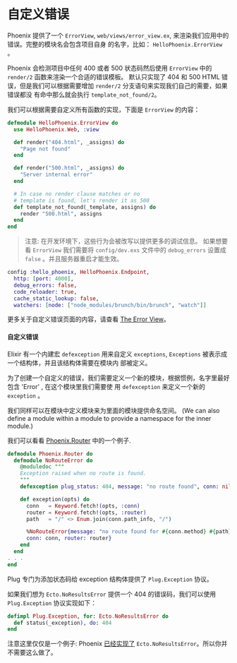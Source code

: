 # 自定义错误

Phoenix 提供了一个 `ErrorView`, `web/views/error_view.ex`, 来渲染我们应用中的错误。完整的模块名会包含项目自身
的名字，比如： `HelloPhoenix.ErrorView` 。

Phoenix 会检测项目中任何 400 或者 500 状态码然后使用 `ErrorView` 中的 `render/2` 函数来渲染一个合适的错误模板。
默认只实现了 404 和 500 HTML 错误，但是我们可以根据需要增加 `render/2` 分支语句来实现我们自己的需要，如果错误都没
有命中那么就会执行 `template_not_found/2`。

我们可以根据需要自定义所有函数的实现，下面是 `ErrorView` 的内容：

```elixir
defmodule HelloPhoenix.ErrorView do
  use HelloPhoenix.Web, :view

  def render("404.html", _assigns) do
    "Page not found"
  end

  def render("500.html", _assigns) do
    "Server internal error"
  end

  # In case no render clause matches or no
  # template is found, let's render it as 500
  def template_not_found(_template, assigns) do
    render "500.html", assigns
  end
end
```

> 注意: 在开发环境下，这些行为会被改写以提供更多的调试信息。 如果想要看 `ErrorView` 我们需要将
> `config/dev.exs` 文件中的 `debug_errors` 设置成 `false` 。并且服务器重启才能生效。

```elixir
config :hello_phoenix, HelloPhoenix.Endpoint,
  http: [port: 4000],
  debug_errors: false,
  code_reloader: true,
  cache_static_lookup: false,
  watchers: [node: ["node_modules/brunch/bin/brunch", "watch"]]
```

更多关于自定义错误页面的内容，请查看 [The Error View](http://www.phoenixframework.org/docs/views#section-the-errorview)。

#### 自定义错误

Elixir 有一个内建宏 `defexception` 用来自定义 `exceptions`, `Exceptions` 被表示成一个结构体，并且该结构体需要在模块内
部被定义。

为了创建一个自定义的错误，我们需要定义一个新的模块，根据惯例，名字里最好包含 'Error' , 在这个模块里我们需要使
用 `defexception` 来定义一个新的 `exception` 。

我们同样可以在模块中定义模块来为里面的模块提供命名空间。
(We can also define a module within a module to provide a namespace for the inner module.)

我们可以看看 [Phoenix.Router](https://github.com/phoenixframework/phoenix/blob/master/lib/phoenix/router.ex)
中的一个例子.

```elixir
defmodule Phoenix.Router do
  defmodule NoRouteError do
    @moduledoc """
    Exception raised when no route is found.
    """
    defexception plug_status: 404, message: "no route found", conn: nil, router: nil

    def exception(opts) do
      conn   = Keyword.fetch!(opts, :conn)
      router = Keyword.fetch!(opts, :router)
      path   = "/" <> Enum.join(conn.path_info, "/")

      %NoRouteError{message: "no route found for #{conn.method} #{path} (#{inspect router})",
      conn: conn, router: router}
    end
  end
. . .
end
```

Plug 专门为添加状态码给 exception 结构体提供了  `Plug.Exception` 协议。

如果我们想为 `Ecto.NoResultsError` 提供一个 404 的错误码，我们可以使用 `Plug.Exception` 协议实现如下：

```elixir
defimpl Plug.Exception, for: Ecto.NoResultsError do
  def status(_exception), do: 404
end
```

注意这里仅仅是一个例子: Phoenix
[已经实现了](https://github.com/phoenixframework/phoenix_ecto/blob/master/lib/phoenix_ecto/plug.ex)
 `Ecto.NoResultsError`。所以你并不需要这么做了。
